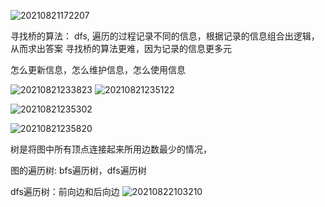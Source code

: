 ![20210821172207](https://i.loli.net/2021/08/22/WcZIu3s1jGAft6O.png)


寻找桥的算法： dfs, 遍历的过程记录不同的信息，根据记录的信息组合出逻辑，从而求出答案
寻找桥的算法更难，因为记录的信息更多元

怎么更新信息，怎么维护信息，怎么使用信息


![20210821233823](https://i.loli.net/2021/08/22/pLrK982Sncs4EIu.png)
![20210821235122](https://i.loli.net/2021/08/22/GUHXbrxvkO1zYRt.png)



![20210821235302](https://i.loli.net/2021/08/22/4u9ACHrJBj7Ikdv.png)

![20210821235820](https://i.loli.net/2021/08/22/5ozygJVaCRPWFTk.png)


树是将图中所有顶点连接起来所用边数最少的情况，


图的遍历树: bfs遍历树，dfs遍历树

dfs遍历树：前向边和后向边
![20210822103210](https://i.loli.net/2021/08/23/2dw6zTQ7FvNUI3J.png)